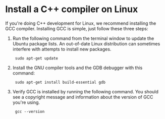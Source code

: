 <h1 data-loc-id="walkthrough.linux.install.compiler">Install a C++ compiler on Linux</h1>
<p data-loc-id="walkthrough.linux.text1">If you&#39;re doing C++ development for Linux, we recommend installing the GCC compiler. Installing GCC is simple, just follow these three steps:</p>
<ol>
<li><p data-loc-id="walkthrough.linux.text2">Run the following command from the terminal window to update the Ubuntu package lists. An out-of-date Linux distribution can sometimes interfere with attempts to install new packages.</p>
<pre><code class="lang-bash"> sudo apt-<span class="hljs-built_in">get</span> <span class="hljs-keyword">update</span>
</code></pre>
</li>
<li><p data-loc-id="walkthrough.linux.text3">Install the GNU compiler tools and the GDB debugger with this command:</p>
<pre><code class="lang-bash"> sudo apt-<span class="hljs-meta">get</span> install <span class="hljs-keyword">build-essential </span>gdb
</code></pre>
</li>
<li><p data-loc-id="walkthrough.linux.text4">Verify GCC is installed by running the following command. You should see a copyright message and information about the version of GCC you&#39;re using.</p>
<pre><code class="lang-bash"> gcc <span class="hljs-comment">--version</span>
</code></pre>
</li>
</ol>
